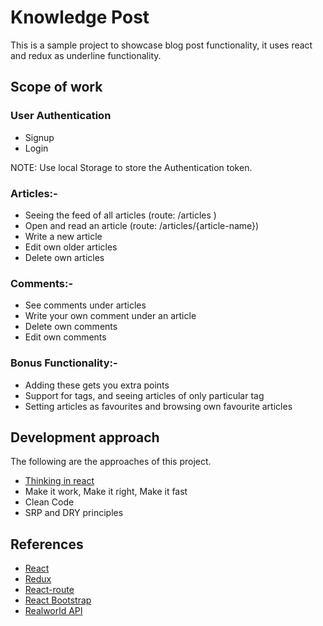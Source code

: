 # Knowledge Post
This is a sample project to showcase blog post functionality, it uses react and redux as underline functionality.

## Scope of work

### User Authentication
* Signup
* Login

NOTE: Use local Storage to store the Authentication token. 

### Articles:-
* Seeing the feed of all articles (route: /articles )
* Open and read an article (route: /articles/{article-name})
* Write a new article
* Edit own older articles
* Delete own articles

### Comments:-
* See comments under articles
* Write your own comment under an article
* Delete own comments
* Edit own comments

### Bonus Functionality:-
* Adding these gets you extra points
* Support for tags, and seeing articles of only particular tag
* Setting articles as favourites and browsing own favourite articles


## Development approach
The following are the approaches of this project.

* [Thinking in react](https://reactjs.org/docs/thinking-in-react.html)
* Make it work, Make it right, Make it fast
* Clean Code
* SRP and DRY principles

## References
* [React](https://reactjs.org/)
* [Redux](https://redux.js.org/)
* [React-route](https://reactrouter.com/web/guides/quick-start)
* [React Bootstrap](https://react-bootstrap.github.io/)
* [Realworld API](https://github.com/gothinkster/realworld/tree/master/api)
